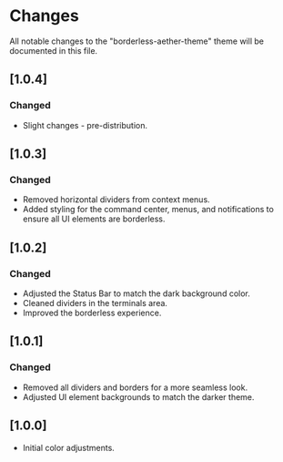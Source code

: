 # Changes

All notable changes to the "borderless-aether-theme" theme will be documented in this file.

## [1.0.4]

### Changed
- Slight changes - pre-distribution.

## [1.0.3]

### Changed
- Removed horizontal dividers from context menus.
- Added styling for the command center, menus, and notifications to ensure all UI elements are borderless.

## [1.0.2]

### Changed
- Adjusted the Status Bar to match the dark background color.
- Cleaned dividers in the terminals area.
- Improved the borderless experience.

## [1.0.1]

### Changed
- Removed all dividers and borders for a more seamless look.
- Adjusted UI element backgrounds to match the darker theme.

## [1.0.0]

- Initial color adjustments.

